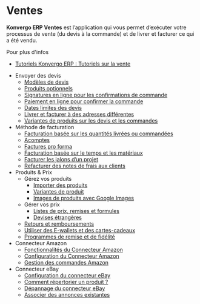 # Ventes

**Konvergo ERP Ventes** est l’application qui vous permet d’exécuter votre processus
de vente (du devis à la commande) et de livrer et facturer ce qui a été vendu.

<div class="alert alert-secondary">
<p class="alert-title">
Pour plus d'infos</p><ul>
<li><p><a href="https://www.odoo.com/slides/sales-17">Tutoriels Konvergo ERP : Tutoriels sur la vente</a></p></li>
</ul>
</div>

  * Envoyer des devis
    * [Modèles de devis](sales/send_quotations/quote_template)
    * [Produits optionnels](sales/send_quotations/optional_products)
    * [Signatures en ligne pour les confirmations de commande](sales/send_quotations/get_signature_to_validate)
    * [Paiement en ligne pour confirmer la commande](sales/send_quotations/get_paid_to_validate)
    * [Dates limites des devis](sales/send_quotations/deadline)
    * [Livrer et facturer à des adresses différentes](sales/send_quotations/different_addresses)
    * [Variantes de produits sur les devis et les commandes](sales/send_quotations/orders_and_variants)
  * Méthode de facturation
    * [Facturation basée sur les quantités livrées ou commandées](sales/invoicing/invoicing_policy)
    * [Acomptes](sales/invoicing/down_payment)
    * [Factures pro forma](sales/invoicing/proforma)
    * [Facturation basée sur le temps et les matériaux](sales/invoicing/time_materials)
    * [Facturer les jalons d’un projet](sales/invoicing/milestone)
    * [Refacturer des notes de frais aux clients](sales/invoicing/expense)
  * Produits & Prix
    * Gérez vos produits
      * [Importer des produits](sales/products_prices/products/import)
      * [Variantes de produit](sales/products_prices/products/variants)
      * [Images de produits avec Google Images](sales/products_prices/products/product_images)
    * Gérer vos prix
      * [Listes de prix, remises et formules](sales/products_prices/prices/pricing)
      * [Devises étrangères](sales/products_prices/prices/currencies)
    * [Retours et remboursements](sales/products_prices/returns)
    * [Utiliser des E-wallets et des cartes-cadeaux](sales/products_prices/ewallets_giftcards)
    * [Programmes de remise et de fidélité](sales/products_prices/loyalty_discount)
  * Connecteur Amazon
    * [Fonctionnalités du Connecteur Amazon](sales/amazon_connector/features)
    * [Configuration du Connecteur Amazon](sales/amazon_connector/setup)
    * [Gestion des commandes Amazon](sales/amazon_connector/manage)
  * Connecteur eBay
    * [Configuration du connecteur eBay](sales/ebay_connector/setup)
    * [Comment répertorier un produit ?](sales/ebay_connector/manage)
    * [Dépannage du connecteur eBay](sales/ebay_connector/troubleshooting)
    * [Associer des annonces existantes](sales/ebay_connector/linking_listings)

